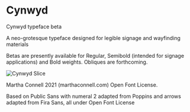 # Cynwyd
Cynwyd typeface beta

A neo-grotesque typeface designed for legible signage and wayfinding materials

Betas are presently available for Regular, Semibold (intended for signage applications) and Bold weights. Obliques are forthcoming.

![Cynwyd Slice](https://user-images.githubusercontent.com/93398918/140107768-792b2b7d-d555-4107-9e45-98c25bb04465.png)

Martha Connell 2021 (marthaconnell.com) Open Font License.

Based on Public Sans with numeral 2 adapted from Poppins and arrows adapted from Fira Sans, all under Open Font License

